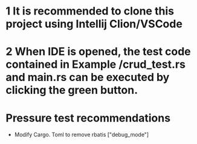 # 1 It is recommended to clone this project using Intellij Clion/VSCode

# 2 When IDE is opened, the test code contained in Example /crud_test.rs and main.rs can be executed by clicking the green button.

# Pressure test recommendations

* Modify Cargo. Toml to remove rbatis ["debug_mode"]
